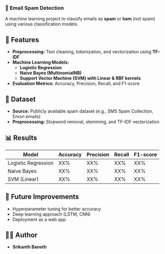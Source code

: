 ### 📧 Email Spam Detection  
A machine learning project to classify emails as **spam** or **ham** (not spam) using various classification models.  

## 🚀 Features  
- **Preprocessing:** Text cleaning, tokenization, and vectorization using **TF-IDF**  
- **Machine Learning Models:**  
  - **Logistic Regression**  
  - **Naive Bayes (MultinomialNB)**  
  - **Support Vector Machine (SVM) with Linear & RBF kernels**  
- **Evaluation Metrics:** Accuracy, Precision, Recall, and F1-score  

## 💂️ Dataset  
- **Source:** Publicly available spam dataset (e.g., SMS Spam Collection, Enron emails)  
- **Preprocessing:** Stopword removal, stemming, and TF-IDF vectorization  

## 📊 Results  
| Model                | Accuracy | Precision | Recall | F1-score |  
|----------------------|----------|----------|--------|----------|  
| Logistic Regression | XX%      | XX%      | XX%    | XX%      |  
| Naive Bayes        | XX%      | XX%      | XX%    | XX%      |  
| SVM (Linear)       | XX%      | XX%      | XX%    | XX%      |  

## 📌 Future Improvements  
- Hyperparameter tuning for better accuracy  
- Deep learning approach (LSTM, CNN)  
- Deployment as a web app  

## 👨‍💻 Author  
- **Srikanth Banoth**  

